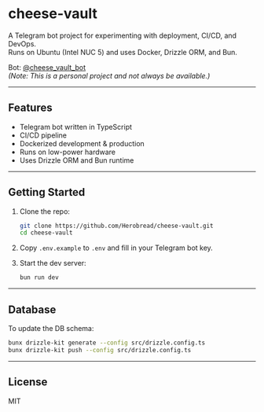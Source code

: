 # cheese-vault

A Telegram bot project for experimenting with deployment, CI/CD, and DevOps.  
Runs on Ubuntu (Intel NUC 5) and uses Docker, Drizzle ORM, and Bun.

Bot: [@cheese_vault_bot](https://t.me/cheese_vault_bot)  
*(Note: This is a personal project and not always be available.)*

---

## Features

- Telegram bot written in TypeScript
- CI/CD pipeline
- Dockerized development & production
- Runs on low-power hardware
- Uses Drizzle ORM and Bun runtime

---

## Getting Started

1. Clone the repo:
    ```bash
    git clone https://github.com/Herobread/cheese-vault.git
    cd cheese-vault
    ```

2. Copy `.env.example` to `.env` and fill in your Telegram bot key.

3. Start the dev server:
    ```bash
    bun run dev
    ```

---

## Database

To update the DB schema:

```bash
bunx drizzle-kit generate --config src/drizzle.config.ts
bunx drizzle-kit push --config src/drizzle.config.ts
```

---

## License

MIT